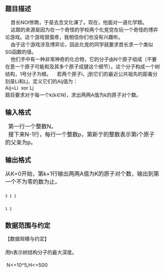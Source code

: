 ## 题目描述

<p><span style="font-size: medium">    首长NOI惨跪，于是去念文化课了。现在，他面对一道化学题。<br>     这题的来源是因为在一个奇怪的学校两个化竞党在玩一个奇怪的博弈论游戏。这个游戏很蛋疼，我相信你们也没有兴趣听。<br>     由于这个游戏涉及博弈论，因此化竞的同学就要求首长求一个类似SG函数的值。<br>     他们手中有一种非常神奇的化合物，它的分子由N个原子组成（不要在意一个原子可能和及其多个原子成键这个细节）。这个分子构成一个树结构，1号分子为根。    若两个原子i、j到它们的最近公共祖先的距离分别是Li和Lj，定义它们的Aij值为：<br> Aij=Li  xor Lj<br> 题目要求对于每一个k(k∈N)，求出两两A值为k的原子对个数。<br> </span></p>

## 输入格式

<p><font size="4">  第一行一个整数N。<br>   接下来N-1行，每行一个整数p，第新亍的整数表示第i个原子的父亲为p。</font></p>

## 输出格式

<p><font size="4">从K=0开始，第k+1行输出两两A值为K的原子对个数，输出到第一个不为零的数为止。<br> </font></p>

```input1
3 1 1
```
```output1
1 2
```
## 数据范围与约定

<p><span style="font-size: medium">【数据规模与约定】<br><br> 用h表示树结构分子的最大深度。<br><br>  N<=10^5,H<=500</span></p>

